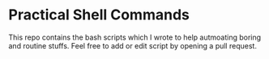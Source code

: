 # Practical Shell Commands

This repo contains the bash scripts which I wrote to help autmoating boring and routine stuffs. Feel free to add or edit script by opening a pull request.
